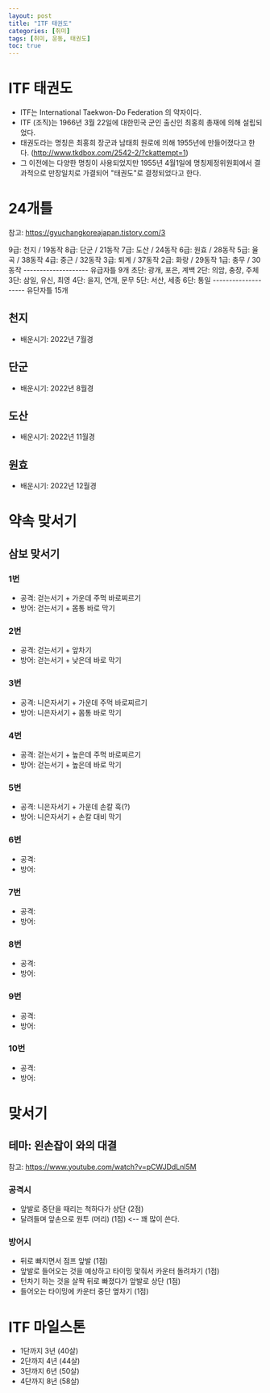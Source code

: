 ```yaml
---
layout: post
title: "ITF 태권도"
categories: [취미]
tags: [취미, 운동, 태권도]
toc: true
---
```


# ITF 태권도 
- ITF는 International Taekwon-Do Federation 의 약자이다. 
- ITF (조직)는 1966년 3월 22일에 대한민국 군인 출신인 최홍희 총재에 의해 설립되었다. 
- 태권도라는 명칭은 최홍희 장군과 남태희 원로에 의해 1955년에 만들어졌다고 한다. (http://www.tkdbox.com/2542-2/?ckattempt=1)
- 그 이전에는 다양한 명칭이 사용되었지만 1955년 4월1일에 명칭제정위원회에서 결과적으로 만장일치로 가결되어 "태권도"로 결정되었다고 한다. 

# 24개틀
참고: https://gyuchangkoreajapan.tistory.com/3

9급: 천지 / 19동작 
8급: 단군 / 21동작 
7급: 도산 / 24동작
6급: 원효 / 28동작 
5급: 율곡 / 38동작
4급: 중근 / 32동작
3급: 퇴계 / 37동작
2급: 화랑 / 29동작
1급: 충무 / 30동작
-------------------- 유급자틀 9개
초단: 광개, 포은, 계백
2단: 의암, 충장, 주체
3단: 삼일, 유신, 최영
4단: 을지, 연개, 문무
5단: 서산, 세종
6단: 통일 
-------------------- 유단자틀 15개 

## 천지
- 배운시기: 2022년 7월경 

## 단군
- 배운시기: 2022년 8월경

## 도산
- 배운시기: 2022년 11월경

## 원효
- 배운시기: 2022년 12월경 


# 약속 맞서기
## 삼보 맞서기
### 1번
- 공격: 걷는서기 + 가운데 주먹 바로찌르기
- 방어: 걷는서기 + 몸통 바로 막기

### 2번
- 공격: 걷는서기 + 앞차기 
- 방어: 걷는서기 + 낮은데 바로 막기 

### 3번
- 공격: 니은자서기 + 가운데 주먹 바로찌르기
- 방어: 니은자서기 + 몸통 바로 막기

### 4번
- 공격: 걷는서기 + 높은데 주먹 바로찌르기
- 방어: 걷는서기 + 높은데 바로 막기 

### 5번
- 공격: 니은자서기 + 가운데 손칼 훅(?)
- 방어: 니은자서기 + 손칼 대비 막기 
 
### 6번
- 공격:
- 방어:

### 7번
- 공격:
- 방어:

### 8번
- 공격:
- 방어:

### 9번
- 공격:
- 방어:

### 10번
- 공격:
- 방어:


# 맞서기 

## 테마: 왼손잡이 와의 대결
참고: https://www.youtube.com/watch?v=pCWJDdLnl5M

### 공격시 
- 앞발로 중단을 때리는 척하다가 상단 (2점) 
- 달려들며 앞손으로 원투 (머리) (1점)  <-- 꽤 많이 쓴다. 

### 방어시 
- 뒤로 빠지면서 점프 앞발 (1점) 
- 앞발로 들어오는 것을 예상하고 타이밍 맟줘서 카운터 돌려차기 (1점) 
- 턴차기 하는 것을 살짝 뒤로 빠졌다가 앞발로 상단 (1점) 
- 들어오는 타이밍에 카운터 중단 옆차기 (1점) 

# ITF 마일스톤 
- 1단까지 3년 (40살) 
- 2단까지 4년 (44살)
- 3단까지 6년 (50살)
- 4단까지 8년 (58살) 
